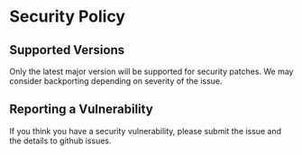 # Security Policy

## Supported Versions

Only the latest major version will be supported for security patches. We may consider backporting depending on severity of the issue.

## Reporting a Vulnerability

If you think you have a security vulnerability, please submit the issue and the details to github issues.
